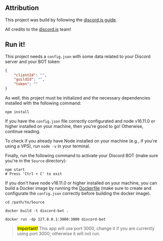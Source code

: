 ## Attribution

This project was build by following the [discord.js guide](https://discordjs.guide/).

All credits to the [discord.js](https://discord.js.org/) team!

## Run it!

This project needs a `config.json` with some data related to your Discord server and your BOT token:

```json
{
    "clientId": "",
    "guildId": "",
    "token": ""
}
```

As well, this project must be initialized and the necessary dependencies installed with the following command:

```shell
npm install
```

If you have the `config.json` file correctly configurated and node v16.11.0 or higher installed on your machine, then you're good to go! Otherwise, continue reading.

To check if you already have Node installed on your machine (e.g., if you're using a VPS), run `node -v` in your terminal.

Finally, run the following command to activate your Discord BOT (make sure you're in the `Source` directory):

```shell
npm start
# Press 'Ctrl + C' to exit
```

If you don't have node v16.11.0 or higher installed on your machine, you can build a Docker image by running the [Dockerfile](./Dockerfile) (make sure to create and configurate the `config.json` correctly before building the docker image).

```shell
cd /path/to/Source
```

```shell
docker build -t discord-bot .
```

```shell
docker run -dp 127.0.0.1:3000:3000 discord-bot
```

> <tag style="color:black; background:yellow">Important!</tag> This app will use port 3000, change it if you are currently using port 3000; otherwise it will not run.